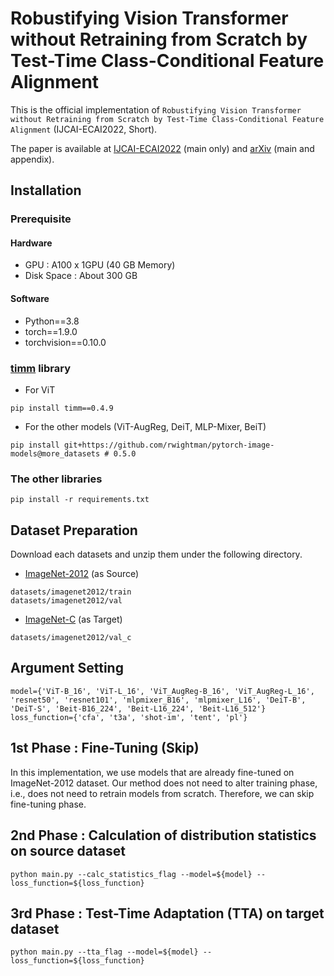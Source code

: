 # Robustifying Vision Transformer without Retraining from Scratch by Test-Time Class-Conditional Feature Alignment

This is the official implementation of `Robustifying Vision Transformer without Retraining from Scratch by Test-Time Class-Conditional Feature Alignment` (IJCAI-ECAI2022, Short).

The paper is available at [IJCAI-ECAI2022](https://test) (main only) and [arXiv](https://test) (main and appendix).

## Installation

### Prerequisite

#### Hardware
- GPU : A100 x 1GPU (40 GB Memory)
- Disk Space : About 300 GB

#### Software
- Python==3.8
- torch==1.9.0
- torchvision==0.10.0

### [timm](https://github.com/rwightman/pytorch-image-models) library
- For ViT
```
pip install timm==0.4.9
```

- For the other models (ViT-AugReg, DeiT, MLP-Mixer, BeiT)
```
pip install git+https://github.com/rwightman/pytorch-image-models@more_datasets # 0.5.0
```

### The other libraries
```
pip install -r requirements.txt
```

## Dataset Preparation

Download each datasets and unzip them under the following directory.

- [ImageNet-2012](https://image-net.org/index.php) (as Source)
```
datasets/imagenet2012/train
datasets/imagenet2012/val
```

- [ImageNet-C](https://github.com/hendrycks/robustness) (as Target)
```
datasets/imagenet2012/val_c
```

## Argument Setting
```
model={'ViT-B_16', 'ViT-L_16', 'ViT_AugReg-B_16', 'ViT_AugReg-L_16', 'resnet50', 'resnet101', 'mlpmixer_B16', 'mlpmixer_L16', 'DeiT-B', 'DeiT-S', 'Beit-B16_224', 'Beit-L16_224', 'Beit-L16_512'}
loss_function={'cfa', 't3a', 'shot-im', 'tent', 'pl'}
```

## 1st Phase : Fine-Tuning (Skip)
In this implementation, we use models that are already fine-tuned on ImageNet-2012 dataset.
Our method does not need to alter training phase, i.e., does not need to retrain models from scratch.
Therefore, we can skip fine-tuning phase.

## 2nd Phase : Calculation of distribution statistics on source dataset
```
python main.py --calc_statistics_flag --model=${model} --loss_function=${loss_function}
```

## 3rd Phase : Test-Time Adaptation (TTA) on target dataset
```
python main.py --tta_flag --model=${model} --loss_function=${loss_function}
```
